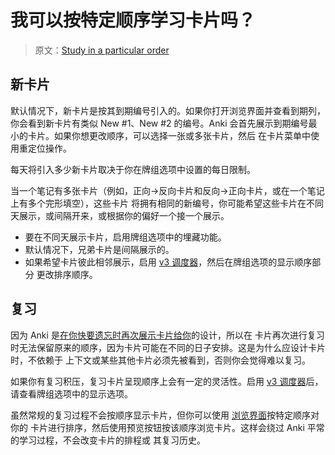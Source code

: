 # 我可以按特定顺序学习卡片吗？

> 原文：[Study in a particular order](https://faqs.ankiweb.net/study-in-a-particular-order.html)

## 新卡片

默认情况下，新卡片是按其到期编号引入的。如果你打开浏览界面并查看到期列，你会看到新卡片有类似 New
#1、New #2 的编号。Anki 会首先展示到期编号最小的卡片。如果你想更改顺序，可以选择一张或多张卡片，然后
在卡片菜单中使用重定位操作。

每天将引入多少新卡片取决于你在牌组选项中设置的每日限制。

当一个笔记有多张卡片（例如，正向->反向卡片和反向->正向卡片，或在一个笔记上有多个完形填空），这些卡片
将拥有相同的新编号，你可能希望这些卡片在不同天展示，或间隔开来，或根据你的偏好一个接一个展示。

- 要在不同天展示卡片，启用牌组选项中的埋藏功能。
- 默认情况下，兄弟卡片是间隔展示的。
- 如果希望卡片彼此相邻展示，启用 [v3 调度器](./the-2021-scheduler.md)，然后在牌组选项的显示顺序部分
  更改排序顺序。

## 复习

因为 Anki 是[在你快要遗忘时再次展示卡片给你](./anki-is-not-showing-me-all-my-cards.md)的设计，所以在
卡片再次进行复习时无法保留原来的顺序，因为卡片可能在不同的日子安排。这是为什么应设计卡片时，不依赖于
上下文或某些其他卡片必须先被看到，否则你会觉得难以复习。

如果你有复习积压，复习卡片呈现顺序上会有一定的灵活性。启用 [v3 调度器](./the-2021-scheduler.md)后，
请查看牌组选项中的显示选项。

虽然常规的复习过程不会按顺序显示卡片，但你可以使用
[浏览界面](https://open-spaced-repetition.github.io/anki-manual-zh-CN/browsing.html)按特定顺序对你的
卡片进行排序，然后使用预览按钮按该顺序浏览卡片。这样会绕过 Anki 平常的学习过程，不会改变卡片的排程或
其复习历史。
